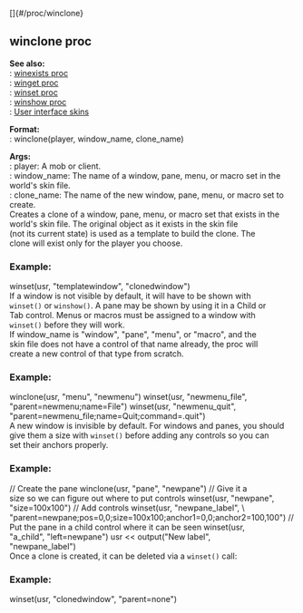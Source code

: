 []{#/proc/winclone}    
## winclone proc    
**See also:**    
:   [winexists proc](/ref/proc/winexists/winexists.md)    
:   [winget proc](/ref/proc/winget/winget.md)    
:   [winset proc](/ref/proc/winset/winset.md)    
:   [winshow proc](/ref/proc/winshow/winshow.md)    
:   [User interface skins](/ref/%7Bskin%7D/%7Bskin%7D.md)    
<!-- -->    
**Format:**    
:   winclone(player, window_name, clone_name)    
<!-- -->    
**Args:**    
:   player: A mob or client.    
:   window_name: The name of a window, pane, menu, or macro set in the    
    world\'s skin file.    
:   clone_name: The name of the new window, pane, menu, or macro set to    
    create.    
Creates a clone of a window, pane, menu, or macro set that exists in the    
world\'s skin file. The original object as it exists in the skin file    
(not its current state) is used as a template to build the clone. The    
clone will exist only for the player you choose.    
### Example:    
winset(usr, \"templatewindow\", \"clonedwindow\")    
If a window is not visible by default, it will have to be shown with    
`winset()` or `winshow()`. A pane may be shown by using it in a Child or    
Tab control. Menus or macros must be assigned to a window with    
`winset()` before they will work.    
If window_name is \"window\", \"pane\", \"menu\", or \"macro\", and the    
skin file does not have a control of that name already, the proc will    
create a new control of that type from scratch.    
### Example:    
winclone(usr, \"menu\", \"newmenu\") winset(usr, \"newmenu_file\",    
\"parent=newmenu;name=File\") winset(usr, \"newmenu_quit\",    
\"parent=newmenu_file;name=Quit;command=.quit\")    
A new window is invisible by default. For windows and panes, you should    
give them a size with `winset()` before adding any controls so you can    
set their anchors properly.    
### Example:    
// Create the pane winclone(usr, \"pane\", \"newpane\") // Give it a    
size so we can figure out where to put controls winset(usr, \"newpane\",    
\"size=100x100\") // Add controls winset(usr, \"newpane_label\", \\    
\"parent=newpane;pos=0,0;size=100x100;anchor1=0,0;anchor2=100,100\") //    
Put the pane in a child control where it can be seen winset(usr,    
\"a_child\", \"left=newpane\") usr \<\< output(\"New label\",    
\"newpane_label\")    
Once a clone is created, it can be deleted via a `winset()` call:    
### Example:    
winset(usr, \"clonedwindow\", \"parent=none\")  